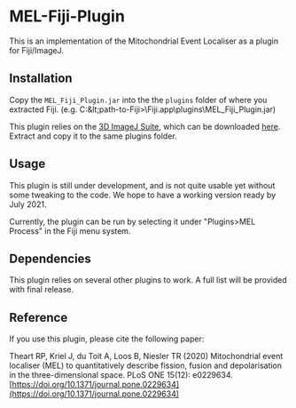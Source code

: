 # MEL-Fiji-Plugin
This is an implementation of the Mitochondrial Event Localiser as a plugin for Fiji/ImageJ.

## Installation
Copy the `MEL_Fiji_Plugin.jar` into the the `plugins` folder of where you extracted Fiji. (e.g. C:\&lt;path-to-Fiji&gt;\Fiji.app\plugins\MEL_Fiji_Plugin.jar)

This plugin relies on the [3D ImageJ Suite](https://imagejdocu.tudor.lu/plugin/stacks/3d_ij_suite/start), which can be downloaded [here](https://imagejdocu.tudor.lu/_media/plugin/stacks/3d_ij_suite/mcib3d-suite3.96.zip). Extract and copy it to the same plugins folder.

## Usage
This plugin is still under development, and is not quite usable yet without some tweaking to the code. We hope to have a working version ready by July 2021.

Currently, the plugin can be run by selecting it under "Plugins>MEL Process" in the Fiji menu system.

## Dependencies
This plugin relies on several other plugins to work. A full list will be provided with final release.

## Reference
If you use this plugin, please cite the following paper:

Theart RP, Kriel J, du Toit A, Loos B, Niesler TR (2020) Mitochondrial event localiser (MEL) to quantitatively describe fission, fusion and depolarisation in the three-dimensional space. PLoS ONE 15(12): e0229634. [https://doi.org/10.1371/journal.pone.0229634](https://doi.org/10.1371/journal.pone.0229634)

